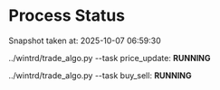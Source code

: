 # Process Status

Snapshot taken at: 2025-10-07 06:59:30

../wintrd/trade_algo.py --task price_update: **RUNNING**

../wintrd/trade_algo.py --task buy_sell: **RUNNING**

